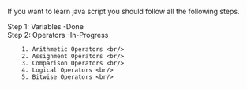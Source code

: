 If you want to learn java script you should follow all the following steps.

Step 1: Variables                           -Done
<br/>
Step 2: Operators                           -In-Progress 

        1. Arithmetic Operators <br/>
        2. Assignment Operators <br/>
        3. Comparison Operators <br/>
        4. Logical Operators <br/>
        5. Bitwise Operators <br/>

